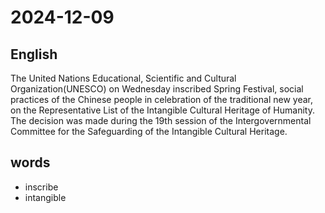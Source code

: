 # 2024-12-09

## English
The United Nations Educational, Scientific
and Cultural Organization(UNESCO) on
Wednesday inscribed Spring Festival,
social practices of the Chinese people in
celebration of the traditional new year, on
the Representative List of the Intangible
Cultural Heritage of Humanity. The
decision was made during the 19th session
of the Intergovernmental Committee for
the Safeguarding of the Intangible Cultural
Heritage.

## words
* inscribe
* intangible
